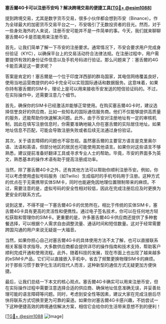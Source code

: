 **塞舌爾4G卡可以注册币安吗？解决跨境交易的便捷工具[[TG💪+ @esim1088](https://t.me/s/esim1088)]**

提到跨境交易，尤其是数字货币交易，很多小伙伴都会想到币安（Binance）。作为全球最大的加密货币交易平台之一，币安吸引了无数投资者的目光。然而，对于一些身处海外的人来说，注册币安可能并不是一件简单的事。今天，我们就来聊聊塞舌爾4G卡是否能用来注册币安。

首先，让我们简单了解一下币安的注册要求。通常情况下，币安会要求用户完成身份验证（KYC），以确保平台上的交易活动符合法律法规。在注册过程中，用户需要提供有效的身份证件信息以及手机号码进行验证。那么问题来了：塞舌爾的4G卡能否满足这一要求呢？

答案是肯定的！塞舌爾是一个位于印度洋西部的群岛国家，其电信网络覆盖良好，使用当地运营商提供的4G卡完全可以实现国际通话和数据服务。这意味着，如果你持有塞舌爾的SIM卡，理论上是可以用来接收币安发送的短信验证码的。不过，在实际操作中，还需要注意几个细节。

首先，确保你的SIM卡已经激活并能够正常使用。在购买塞舌爾4G卡时，建议选择信誉良好的供应商，比如一些知名的国际通信服务商。他们不仅能够提供高质量的服务，还能帮助你快速解决问题。此外，由于币安对注册地址有一定的审核机制，因此在填写注册信息时，你需要准确地输入你在塞舌爾的实际居住地址。如果地址信息不匹配，可能会导致注册失败或者后续无法通过身份验证。

其次，关于语言障碍的问题也不容忽视。虽然塞舌爾的主要官方语言是克里奥尔语、法语和英语，但部分地区的居民也可能使用其他语言。如果你对这些语言不够熟悉，建议提前准备好翻译工具或寻求专业人士的帮助。毕竟，币安的界面多为英文，熟悉基本的操作术语有助于提高注册成功率。

当然，除了塞舌爾4G卡之外，还有其他方法可以帮助你顺利注册币安。例如，你可以考虑使用虚拟号码服务（如Twilio）生成临时的手机号码用于注册。这种方式的优点在于无需携带实体SIM卡，同时也能避免因地理位置限制带来的麻烦。不过，需要注意的是，虚拟号码的安全性相对较低，因此在完成注册后应及时更换为更安全的联系方式。

说到这里，不得不提一下塞舌爾4G卡的优势所在。相比于传统的实体SIM卡，塞舌爾4G卡具有更高的灵活性和便携性。通过电子签名技术，你可以在任何地方轻松获取和管理你的SIM卡。更重要的是，许多塞舌爾4G卡供应商还提供了多种套餐选择，可以根据个人需求自由调整流量、通话时间和短信数量。这对于经常需要跨国沟通的用户来说无疑是一大福音。

当然，如果你担心自己对塞舌爾4G卡的具体使用方法不太了解，也可以直接联系相关客服寻求指导。大多数供应商都会提供详尽的操作指南和技术支持，帮助客户顺利完成开通和使用流程。此外，随着科技的发展，现在市面上也出现了越来越多的eSIM卡产品，它们可以直接嵌入手机中，省去了频繁更换物理SIM卡的麻烦。对于那些习惯于数字化生活的现代人而言，这种新型的通信方式无疑更加方便快捷。

最后，让我们总结一下本文的核心观点。塞舌爾4G卡确实可以用来注册币安，但在实际操作过程中需要注意选择合适的供应商、确保地址信息准确无误，并妥善处理可能的语言障碍等问题。同时，考虑到安全性等因素，建议大家在完成注册后尽快将联系方式切换至更为可靠的渠道。如果你对塞舌爾4G卡感兴趣，不妨尝试一下这种便捷高效的跨境通信解决方案，相信它会给你的生活带来意想不到的便利！

[[TG💪+ @esim1088](https://t.me/s/esim1088) ![Image](https://i.postimg.cc/4NQfJmqS/Snipaste-2025-05-13-00-14-12.png)]
